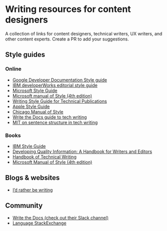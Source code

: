 # Writing resources for content designers
A collection of links for content designers, technical writers, UX writers, and other content experts. 
Create a PR to add your suggestions.

## Style guides
### Online
* [Google Developer Documentation Style guide](https://developers.google.com/style/)
* [IBM developerWorks editorial style guide](https://www.ibm.com/developerworks/library/styleguidelines/index.html)
* [Microsoft Style Guide](https://docs.microsoft.com/en-us/style-guide/welcome/)
* [Microsoft manual of Style (4th edition)](https://ptgmedia.pearsoncmg.com/images/9780735648715/samplepages/9780735648715.pdf)
* [Writing Style Guide for Technical Publications](https://stylepedia.net/)
* [Apple Style Guide](https://help.apple.com/applestyleguide/)
* [Chicago Manual of Style](https://www.chicagomanualofstyle.org/home.html)
* [Write the Docs guide to tech writing](http://www.writethedocs.org/guide/)
* [MIT on sentence structure in tech writing](http://web.mit.edu/me-ugoffice/communication/technical-writing.pdf)
### Books
* [IBM Style Guide](https://www.amazon.com/Jenkins-IBM-Style-Guide-Press/dp/0132101300)
* [Developing Quality Information: A Handbook for Writers and Editors](https://www.amazon.com/Developing-Quality-Technical-Information-Handbook/dp/0133118975/ref=pd_lpo_sbs_14_t_2?_encoding=UTF8&psc=1&refRID=TBTYG2YTM7VTMMQGKVBY)
* [Handbook of Technical Writing](https://www.amazon.com/Handbook-Technical-Writing-Tenth-Gerald/dp/1250004411/ref=mt_hardcover?_encoding=UTF8&me=&qid=)
* [Microsoft Manual of Style (4th edition)](https://www.amazon.com/Microsoft-Manual-Style-4th-Corporation/dp/0735648719/ref=pd_cp_14_1?_encoding=UTF8&pd_rd_i=0735648719&pd_rd_r=MESBF3HNJM3494YJGTD5&pd_rd_w=fwQJ8&pd_rd_wg=E2RK9&psc=1&refRID=MESBF3HNJM3494YJGTD5)
## Blogs & websites
* [I’d rather be writing](https://idratherbewriting.com/)
## Community
* [Write the Docs (check out their Slack channel)](http://www.writethedocs.org/)
* [Language StackExchange](https://english.stackexchange.com/)
